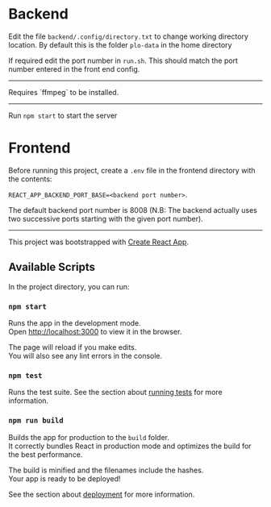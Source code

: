 # Backend

Edit the file `backend/.config/directory.txt` to change working directory location. By default this is the folder `plo-data` in the home directory

If required edit the port number in `run.sh`. This should match the port number entered in the front end config.

<hr>
Requires `ffmpeg` to be installed.
<hr>

Run `npm start` to start the server

# Frontend
Before running this project, create a `.env` file in the frontend directory with the contents:

```REACT_APP_BACKEND_PORT_BASE=<backend port number>```.

The default backend port number is 8008 (N.B: The backend actually uses two successive ports starting with the given port number).

<hr>

This project was bootstrapped with [Create React App](https://github.com/facebook/create-react-app).

## Available Scripts

In the project directory, you can run:

### `npm start`

Runs the app in the development mode.<br>
Open [http://localhost:3000](http://localhost:3000) to view it in the browser.

The page will reload if you make edits.<br>
You will also see any lint errors in the console.

### `npm test`

Runs the test suite.
See the section about [running tests](https://facebook.github.io/create-react-app/docs/running-tests) for more information.

### `npm run build`

Builds the app for production to the `build` folder.<br>
It correctly bundles React in production mode and optimizes the build for the best performance.

The build is minified and the filenames include the hashes.<br>
Your app is ready to be deployed!

See the section about [deployment](https://facebook.github.io/create-react-app/docs/deployment) for more information.
